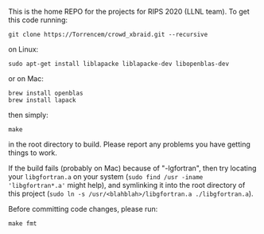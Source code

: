 
This is the home REPO for the projects for RIPS 2020 (LLNL team). To get this code running:

    git clone https://Torrencem/crowd_xbraid.git --recursive
    
on Linux:

    sudo apt-get install liblapacke liblapacke-dev libopenblas-dev

or on Mac:

    brew install openblas
    brew install lapack

then simply:

    make

in the root directory to build. Please report any problems you have getting things to work.

If the build fails (probably on Mac) because of "-lgfortran", then try locating your `libgfortran.a` on your system (`sudo find /usr -iname 'libgfortran*.a'` might help), and symlinking it into the root directory of this project (`sudo ln -s /usr/<blahblah>/libgfortran.a ./libgfortran.a`).

Before committing code changes, please run:

    make fmt
